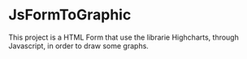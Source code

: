 # JsFormToGraphic
This project is a HTML Form that use the librarie Highcharts, through Javascript, in order to draw some graphs.
